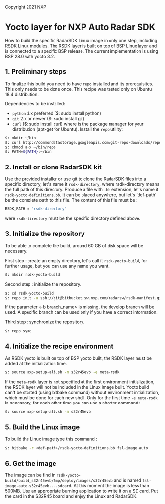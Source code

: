 Copyright 2021 NXP


# Yocto layer for NXP Auto Radar SDK

How to build the specific RadarSDK Linux image in only one step, including RSDK Linux modules.
The RSDK layer is built on top of BSP Linux layer and is connected to a specific BSP release.
The current implementation is using BSP 28.0 with yocto 3.2.

## 1. Preliminary steps

To finalize this build you need to have `repo` installed and its prerequisites. This only needs to be done once.
This recipe was tested only on Ubuntu 18.4 distribution.

Dependencies to be installed:

- `python` 3.x preferred ($: sudo install python)
- `git` 2.x or newer ($: sudo install git)
- `curl` ($: sudo install curl) where is the package manager for your distribution (apt-get for Ubuntu).
Install the `repo` utility:
```bash
$: mkdir ~/bin 
$: curl http://commondatastorage.googleapis.com/git-repo-downloads/repo > ~/bin/repo 
$: chmod a+x ~/bin/repo 
$: PATH=${PATH}:~/bin
```

## 2. Install or clone RadarSDK kit 

Use the provided installer or use git to clone the RadarSDK files into a specific directory, let's name it `rsdk-directory`, where rsdk-directory means the full path of this directory.
Produce a file with `.bb` extension, let's name it `rsdk-yocto-definitions.bb`. It can be placed anywhere, but let's `def-path' be the complete path to this file.
The content of this file must be :
```bash
RSDK_PATH = "rsdk-directory"
```
were `rsdk-directory` must be the specific directory defined above.

## 3. Initialize the repository

To be able to complete the build, around 60 GB of disk space will be necessary.

First step : create an empty directory, let's call it `rsdk-yocto-build`, for further usage, but you can use any name you want.
```bash
$: mkdir rsdk-yocto-build
```

Second step : initialize the repository.
```bash
$: cd rsdk-yocto-build 
$: repo init -u ssh://git@bitbucket.sw.nxp.com/radarsw/rsdk-manifest.git <-b branch_name> -m rsdk-bitbucket.xml
```

If the parameter <-b branch_name> is missing, the develop branch will be used. A specific branch can be used only if you have a correct information.

Third step : synchronize the repository.
```bash
$: repo sync
```

## 4. Initialize the recipe environment

As RSDK yocto is built on top of BSP yocto built, the RSDK layer must be added at the initialization time.
```bash
$: source nxp-setup-alb.sh -m s32r45evb -e meta-rsdk
```
If the `meta-rsdk` layer is not specified at the first environment initialization, the RSDK layer will not be included in the Linux image built.
Yocto build can't be started (using bitbake command) without environment initialization, which must be done for each new shell. 
Only for the first time `-e meta-rsdk` is necessary, for each other time you can use a shorter command :
```bash
$: source nxp-setup-alb.sh -m s32r45evb
```

## 5. Build the Linux image

To build the Linux image type this command :
```bash
$: bitbake -r <def-path>/rsdk-yocto-definitions.bb fsl-image-auto
```

## 6. Get the image

The image can be find in `rsdk-yocto-build/build_s32r45evb/tmp/deploy/images/s32r45evb` and is named `fsl-image-auto-s32r45evb....sdcard`.
At this moment the image is less than 500MB. Use an appropriate burning application to write it on a SD card.
Put the card in the S32R45 board and enjoy the Linux and RadarSDK.



